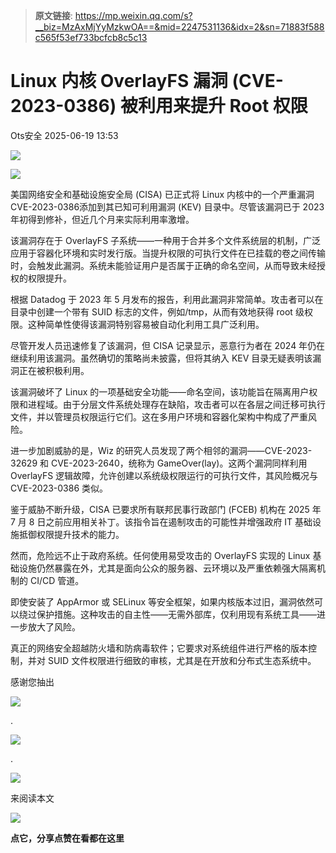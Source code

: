> **原文链接**: https://mp.weixin.qq.com/s?__biz=MzAxMjYyMzkwOA==&mid=2247531136&idx=2&sn=71883f588c565f53ef733bcfcb8c5c13

#  Linux 内核 OverlayFS 漏洞 (CVE-2023-0386) 被利用来提升 Root 权限  
 Ots安全   2025-06-19 13:53  
  
![](https://mmbiz.qpic.cn/mmbiz_gif/bL2iaicTYdZn7gtxSFZlfuCW6AdQib8Q1onbR0U2h9icP1eRO6wH0AcyJmqZ7USD0uOYncCYIH7ZEE8IicAOPxyb9IA/640?wx_fmt=gif "")  
  
![](https://mmbiz.qpic.cn/sz_mmbiz_jpg/rWGOWg48tad4spib6WVQc03kEYD6LB8IwBUW7OVjjmQNjG0LuUr114xiceUK6UhKqA4haKvt4ibGibPmUKk7z7bxRw/640?wx_fmt=jpeg&from=appmsg "")  
  
美国网络安全和基础设施安全局 (CISA) 已正式将 Linux 内核中的一个严重漏洞CVE-2023-0386添加到其已知可利用漏洞 (KEV) 目录中。尽管该漏洞已于 2023 年初得到修补，但近几个月来实际利用率激增。  
  
该漏洞存在于 OverlayFS 子系统——一种用于合并多个文件系统层的机制，广泛应用于容器化环境和实时发行版。当提升权限的可执行文件在已挂载的卷之间传输时，会触发此漏洞。系统未能验证用户是否属于正确的命名空间，从而导致未经授权的权限提升。  
  
根据 Datadog 于 2023 年 5 月发布的报告，利用此漏洞非常简单。攻击者可以在目录中创建一个带有 SUID 标志的文件，例如/tmp，从而有效地获得 root 级权限。这种简单性使得该漏洞特别容易被自动化利用工具广泛利用。  
  
尽管开发人员迅速修复了该漏洞，但 CISA 记录显示，恶意行为者在 2024 年仍在继续利用该漏洞。虽然确切的策略尚未披露，但将其纳入 KEV 目录无疑表明该漏洞正在被积极利用。  
  
该漏洞破坏了 Linux 的一项基础安全功能——命名空间，该功能旨在隔离用户权限和进程域。由于分层文件系统处理存在缺陷，攻击者可以在各层之间迁移可执行文件，并以管理员权限运行它们。这在多用户环境和容器化架构中构成了严重风险。  
  
进一步加剧威胁的是，Wiz 的研究人员发现了两个相邻的漏洞——CVE-2023-32629 和 CVE-2023-2640，统称为 GameOver(lay)。这两个漏洞同样利用 OverlayFS 逻辑故障，允许创建以系统级权限运行的可执行文件，其风险概况与 CVE-2023-0386 类似。  
  
鉴于威胁不断升级，CISA 已要求所有联邦民事行政部门 (FCEB) 机构在 2025 年 7 月 8 日之前应用相关补丁。该指令旨在遏制攻击的可能性并增强政府 IT 基础设施抵御权限提升技术的能力。  
  
然而，危险远不止于政府系统。任何使用易受攻击的 OverlayFS 实现的 Linux 基础设施仍然暴露在外，尤其是面向公众的服务器、云环境以及严重依赖强大隔离机制的 CI/CD 管道。  
  
即使安装了 AppArmor 或 SELinux 等安全框架，如果内核版本过旧，漏洞依然可以绕过保护措施。这种攻击的自主性——无需外部库，仅利用现有系统工具——进一步放大了风险。  
  
真正的网络安全超越防火墙和防病毒软件；它要求对系统组件进行严格的版本控制，并对 SUID 文件权限进行细致的审核，尤其是在开放和分布式生态系统中。  
  
  
  
感谢您抽出  
  
![](https://mmbiz.qpic.cn/mmbiz_gif/Ljib4So7yuWgdSBqOibtgiaYWjL4pkRXwycNnFvFYVgXoExRy0gqCkqvrAghf8KPXnwQaYq77HMsjcVka7kPcBDQw/640?wx_fmt=gif "")  
  
.  
  
![](https://mmbiz.qpic.cn/mmbiz_gif/Ljib4So7yuWgdSBqOibtgiaYWjL4pkRXwycd5KMTutPwNWA97H5MPISWXLTXp0ibK5LXCBAXX388gY0ibXhWOxoEKBA/640?wx_fmt=gif "")  
  
.  
  
![](https://mmbiz.qpic.cn/mmbiz_gif/Ljib4So7yuWgdSBqOibtgiaYWjL4pkRXwycU99fZEhvngeeAhFOvhTibttSplYbBpeeLZGgZt41El4icmrBibojkvLNw/640?wx_fmt=gif "")  
  
来阅读本文  
  
![](https://mmbiz.qpic.cn/mmbiz_gif/Ljib4So7yuWge7Mibiad1tV0iaF8zSD5gzicbxDmfZCEL7vuOevN97CwUoUM5MLeKWibWlibSMwbpJ28lVg1yj1rQflyQ/640?wx_fmt=gif "")  
  
**点它，分享点赞在看都在这里**  
  
